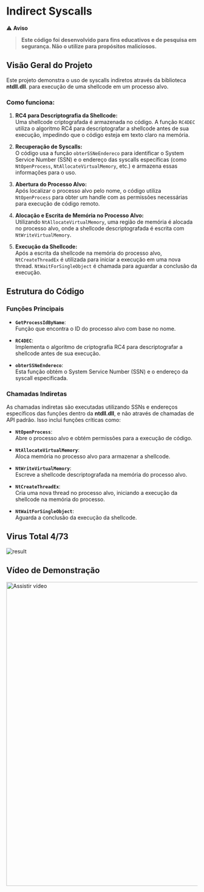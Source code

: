 # Indirect Syscalls

⚠️ **Aviso**  
> **Este código foi desenvolvido para fins educativos e de pesquisa em segurança. Não o utilize para propósitos maliciosos.**

## Visão Geral do Projeto

Este projeto demonstra o uso de syscalls indiretos através da biblioteca **ntdll.dll**. para execução de uma shellcode em um processo alvo.

### Como funciona:

1. **RC4 para Descriptografia da Shellcode:**  
   Uma shellcode criptografada é armazenada no código. A função `RC4DEC` utiliza o algoritmo RC4 para descriptografar a shellcode antes de sua execução, impedindo que o código esteja em texto claro na memória.

2. **Recuperação de Syscalls:**  
   O código usa a função `obterSSNeEndereco` para identificar o System Service Number (SSN) e o endereço das syscalls específicas (como `NtOpenProcess`, `NtAllocateVirtualMemory`, etc.) e armazena essas informações para o uso.

3. **Abertura do Processo Alvo:**  
   Após localizar o processo alvo pelo nome, o código utiliza `NtOpenProcess` para obter um handle com as permissões necessárias para execução de código remoto.

4. **Alocação e Escrita de Memória no Processo Alvo:**  
   Utilizando `NtAllocateVirtualMemory`, uma região de memória é alocada no processo alvo, onde a shellcode descriptografada é escrita com `NtWriteVirtualMemory`.

5. **Execução da Shellcode:**  
   Após a escrita da shellcode na memória do processo alvo, `NtCreateThreadEx` é utilizada para iniciar a execução em uma nova thread. `NtWaitForSingleObject` é chamada para aguardar a conclusão da execução.

## Estrutura do Código

### Funções Principais

- **`GetProcessIdByName`**:  
   Função que encontra o ID do processo alvo com base no nome.

- **`RC4DEC`**:  
   Implementa o algoritmo de criptografia RC4 para descriptografar a shellcode antes de sua execução.

- **`obterSSNeEndereco`**:  
   Esta função obtém o System Service Number (SSN) e o endereço da syscall especificada.

### Chamadas Indiretas

As chamadas indiretas são executadas utilizando SSNs e endereços específicos das funções dentro da **ntdll.dll**, e não através de chamadas de API padrão. Isso inclui funções críticas como:

- **`NtOpenProcess`**:  
   Abre o processo alvo e obtém permissões para a execução de código.

- **`NtAllocateVirtualMemory`**:  
   Aloca memória no processo alvo para armazenar a shellcode.

- **`NtWriteVirtualMemory`**:  
   Escreve a shellcode descriptografada na memória do processo alvo.

- **`NtCreateThreadEx`**:  
   Cria uma nova thread no processo alvo, iniciando a execução da shellcode na memória do processo.

- **`NtWaitForSingleObject`**:  
   Aguarda a conclusão da execução da shellcode.

## Virus Total 4/73
![result](https://i.imgur.com/0SGTpMD.png)

## Vídeo de Demonstração

<a href="https://www.youtube.com/watch?v=csRmxOoYsU8" target="_blank">
    <img src="https://img.youtube.com/vi/csRmxOoYsU8/0.jpg" alt="Assistir vídeo" width="800" />
</a>
